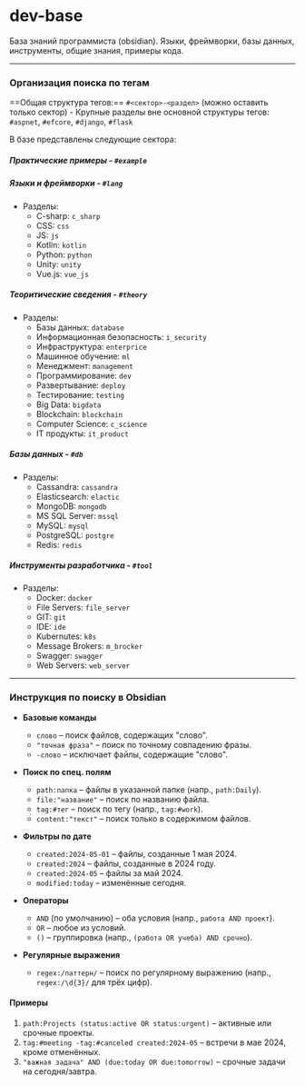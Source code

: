 # dev-base

База знаний программиста (obsidian). 
Языки, фреймворки, базы данных, инструменты, общие знания, примеры кода.

---
### Организация поиска по тегам

==Общая структура тегов:== `#<сектор>-<раздел>` (можно оставить только сектор)
	- Крупные разделы вне основной структуры тегов: `#aspnet`, `#efcore`, `#django`, `#flask`

В базе представлены следующие сектора:

##### **Практические примеры** - `#example`

##### **Языки и фреймворки** - `#lang`
- Разделы:
	- C-sharp: `c_sharp`
	- CSS: `css`
	- JS: `js`
	- Kotlin: `kotlin`
	- Python: `python`
	- Unity: `unity`
	- Vue.js: `vue_js` 

##### **Теоритические сведения** - `#theory`
- Разделы:
	- Базы данных: `database`
	- Информационная безопасность: `i_security`
	- Инфраструктура: `enterprice`
	- Машинное обучение: `ml`
	- Менеджмент: `management`
	- Программирование: `dev`
	- Развертывание: `deploy`
	- Тестирование: `testing`
	- Big Data: `bigdata`
	- Blockchain: `blockchain`
	- Computer Science: `c_science`
	- IT продукты: `it_product`

##### **Базы данных** - `#db`
- Разделы:
	- Cassandra: `cassandra`
	- Elasticsearch: `elactic`
	- MongoDB: `mongodb`
	- MS SQL Server: `mssql`
	- MySQL: `mysql`
	- PostgreSQL: `postgre`
	- Redis: `redis`

##### **Инструменты разработчика** - `#tool`
- Разделы:
	- Docker: `docker`
	- File Servers: `file_server`
	- GIT: `git`
	- IDE: `ide`
	- Kubernutes: `k8s`
	- Message Brokers: `m_brocker`
	- Swagger: `swagger`
	- Web Servers: `web_server`

---
### Инструкция по поиску в **Obsidian**

- **Базовые команды**  
	- `слово` – поиск файлов, содержащих "слово".  
	- `"точная фраза"` – поиск по точному совпадению фразы.  
	- `-слово` – исключает файлы, содержащие "слово".  

- **Поиск по спец. полям**  
	- `path:папка` – файлы в указанной папке (напр., `path:Daily`).  
	- `file:"название"` – поиск по названию файла.  
	- `tag:#тег` – поиск по тегу (напр., `tag:#work`).  
	- `content:"текст"` – поиск только в содержимом файлов.  

- **Фильтры по дате**  
	- `created:2024-05-01` – файлы, созданные 1 мая 2024.  
	- `created:2024` – файлы, созданные в 2024 году.  
	- `created:2024-05` – файлы за май 2024.  
	- `modified:today` – изменённые сегодня.  

- **Операторы**  
	- `AND` (по умолчанию) – оба условия (напр., `работа AND проект`).  
	- `OR` – любое из условий.  
	- `()` – группировка (напр., `(работа OR учеба) AND срочно`).  

- **Регулярные выражения**  
	- `regex:/паттерн/` – поиск по регулярному выражению (напр., `regex:/\d{3}/` для трёх цифр).  

#### Примеры  
1. `path:Projects (status:active OR status:urgent)` – активные или срочные проекты.  
2. `tag:#meeting -tag:#canceled created:2024-05` – встречи в мае 2024, кроме отменённых.  
3. `"важная задача" AND (due:today OR due:tomorrow)` – срочные задачи на сегодня/завтра.  
